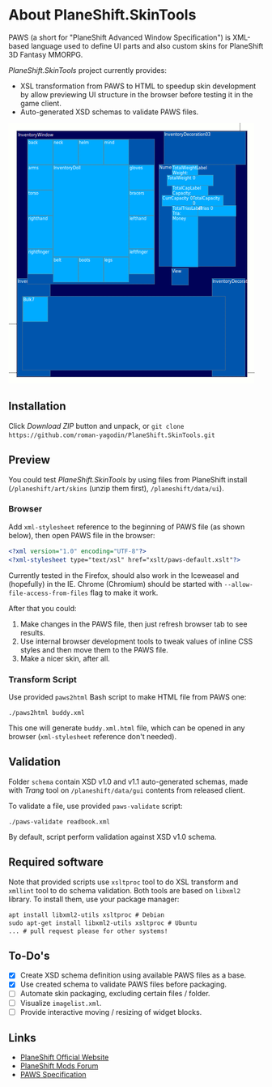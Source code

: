 # About PlaneShift.SkinTools

PAWS (a short for "PlaneShift Advanced Window Specification") is XML-based language used to define UI parts and also custom skins for PlaneShift 3D Fantasy MMORPG. 

*PlaneShift.SkinTools* project currently provides:

* XSL transformation from PAWS to HTML to speedup skin development by allow previewing UI structure in the browser before testing it in the game client.
* Auto-generated XSD schemas to validate PAWS files.

![Screenshot](https://raw.githubusercontent.com/roman-yagodin/PlaneShift.SkinTools/master/images/screen_inventory.png "Standard inventory window structure")

## Installation

Click *Download ZIP* button and unpack, or `git clone https://github.com/roman-yagodin/PlaneShift.SkinTools.git`

## Preview

You could test *PlaneShift.SkinTools* by using files from PlaneShift install (`/planeshift/art/skins` (unzip them first), `/planeshift/data/ui`).

### Browser

Add `xml-stylesheet` reference to the beginning of PAWS file (as shown below), then open PAWS file in the browser:

```XML
<?xml version="1.0" encoding="UTF-8"?>
<?xml-stylesheet type="text/xsl" href="xslt/paws-default.xslt"?>

```

Currently tested in the Firefox, should also work in the Iceweasel and (hopefully) in the IE. 
Chrome (Chromium) should be started with `--allow-file-access-from-files` flag to make it work.

After that you could:

1. Make changes in the PAWS file, then just refresh browser tab to see results.
2. Use internal browser development tools to tweak values of inline CSS styles and then move them to the PAWS file.
3. Make a nicer skin, after all.

### Transform Script

Use provided `paws2html` Bash script to make HTML file from PAWS one:

```Shell
./paws2html buddy.xml

```

This one will generate `buddy.xml.html` file, which can be opened in any browser (`xml-stylesheet` reference don't needed).

## Validation

Folder `schema` contain XSD v1.0 and v1.1 auto-generated schemas, made with *Trang* tool on `/planeshift/data/gui` contents from released client. 

To validate a file, use provided `paws-validate` script:

```Shell
./paws-validate readbook.xml
```

By default, script perform validation against XSD v1.0 schema.

## Required software

Note that provided scripts use `xsltproc` tool to do XSL transform and `xmllint` tool to do schema validation. 
Both tools are based on `libxml2` library. To install them, use your package manager:

```Shell
apt install libxml2-utils xsltproc # Debian
sudo apt-get install libxml2-utils xsltproc # Ubuntu
... # pull request please for other systems!
```

## To-Do's

- [x] Create XSD schema definition using available PAWS files as a base.
- [x] Use created schema to validate PAWS files before packaging.
- [ ] Automate skin packaging, excluding certain files / folder.
- [ ] Visualize `imagelist.xml`.
- [ ] Provide interactive moving / resizing of widget blocks.

## Links

* [PlaneShift Official Website](http://www.planeshift.it)
* [PlaneShift Mods Forum](http://www.hydlaaplaza.com/smf/index.php?board=61.0)
* [PAWS Specification](http://planeshift.top-ix.org/pswiki/index.php?title=PAWS_specification) 

